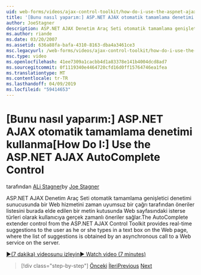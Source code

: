 ```yaml
---
uid: web-forms/videos/ajax-control-toolkit/how-do-i-use-the-aspnet-ajax-autocomplete-control
title: '[Bunu nasıl yaparım:] ASP.NET AJAX otomatik tamamlama denetimi kullanın | Microsoft Docs'
author: JoeStagner
description: ASP.NET AJAX Denetim Araç Seti otomatik tamamlama genişletici denetiminden gerçek zamanlı öneriler, biz bir metin kutusuna isterse türleri olarak kullanıcıya sağlar...
ms.author: riande
ms.date: 03/20/2007
ms.assetid: 636a88fa-bafa-4310-8163-dba4a3461ce3
msc.legacyurl: /web-forms/videos/ajax-control-toolkit/how-do-i-use-the-aspnet-ajax-autocomplete-control
msc.type: video
ms.openlocfilehash: 41ee7309a1cacbb4d1a83378e141b4004dcd8ad7
ms.sourcegitcommit: 0f1119340e4464720cfd16d0ff15764746ea1fea
ms.translationtype: MT
ms.contentlocale: tr-TR
ms.lasthandoff: 04/09/2019
ms.locfileid: "59414653"
---
```

# <a name="how-do-i-use-the-aspnet-ajax-autocomplete-control"></a><span data-ttu-id="365d4-103">[Bunu nasıl yaparım:] ASP.NET AJAX otomatik tamamlama denetimi kullanma</span><span class="sxs-lookup"><span data-stu-id="365d4-103">[How Do I:] Use the ASP.NET AJAX AutoComplete Control</span></span>

<span data-ttu-id="365d4-104">tarafından [ALi Stagner](https://github.com/JoeStagner)</span><span class="sxs-lookup"><span data-stu-id="365d4-104">by [Joe Stagner](https://github.com/JoeStagner)</span></span>

<span data-ttu-id="365d4-105">ASP.NET AJAX Denetim Araç Seti otomatik tamamlama genişletici denetimi sunucusunda bir Web hizmetini zaman uyumsuz bir çağrı tarafından öneriler listesini burada elde edilen bir metin kutusunda Web sayfasındaki isterse türleri olarak kullanıcıya gerçek zamanlı öneriler sağlar.</span><span class="sxs-lookup"><span data-stu-id="365d4-105">The AutoComplete extender control from the ASP.NET AJAX Control Toolkit provides real-time suggestions to the user as he or she types in a text box on the Web page, where the list of suggestions is obtained by an asynchronous call to a Web service on the server.</span></span>

[<span data-ttu-id="365d4-106">&#9654;(7 dakika) videosunu izleyin</span><span class="sxs-lookup"><span data-stu-id="365d4-106">&#9654; Watch video (7 minutes)</span></span>](https://channel9.msdn.com/Blogs/ASP-NET-Site-Videos/how-do-i-use-the-aspnet-ajax-autocomplete-control)

> [!div class="step-by-step"]
> <span data-ttu-id="365d4-107">[Önceki](how-do-i-use-the-aspnet-ajax-slider-control.md)
> [İleri](how-do-i-configure-the-aspnet-ajax-calendar-control.md)</span><span class="sxs-lookup"><span data-stu-id="365d4-107">[Previous](how-do-i-use-the-aspnet-ajax-slider-control.md)
[Next](how-do-i-configure-the-aspnet-ajax-calendar-control.md)</span></span>
